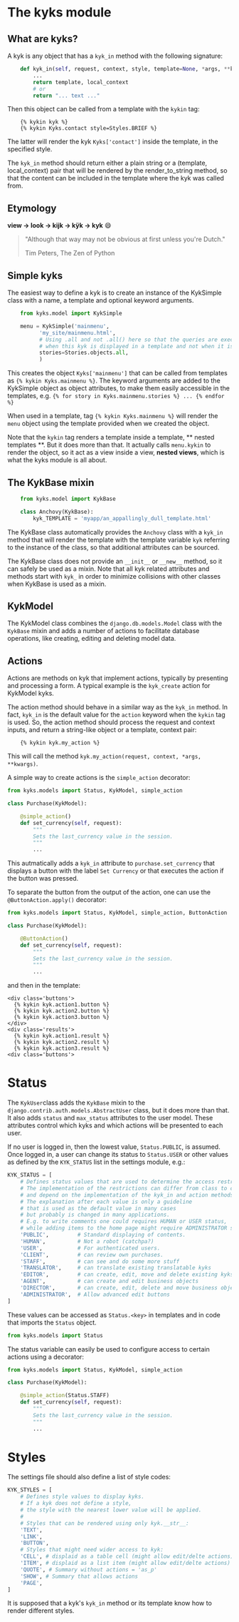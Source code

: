 # The kyks module


## What are kyks?

A kyk is any object that has a `kyk_in` method with the following
signature:

```python
    def kyk_in(self, request, context, style, template=None, *args, **kwargs):
        ...
        return template, local_context
        # or
        return "... text ..."
```

Then this object can be called from a template with the `kykin` tag:

```
    {% kykin kyk %}
    {% kykin Kyks.contact style=Styles.BRIEF %}
```

The latter will render the kyk `Kyks['contact']` inside the template,
in the specified style. 

The `kyk_in` method should return either a plain string or a (template,
local_context) pair that will be rendered by the render_to_string
method, so that the content can be included in the template where the
kyk was called from.


## Etymology

**view -> look -> kijk -> kÿk -> kyk** :smile:

> "Although that way may not be obvious at first unless you're Dutch."
>
> Tim Peters, The Zen of Python


## Simple kyks

The easiest way to define a kyk is to create an instance of the KykSimple
class with a name, a template and optional keyword arguments.

```python
    from kyks.model import KykSimple

    menu = KykSimple('mainmenu', 
          'my_site/mainmenu.html',
          # Using .all and not .all() here so that the queries are executed 
          # when this kyk is displayed in a template and not when it is created.
          stories=Stories.objects.all,
          )
```

This creates the object `Kyks['mainmenu']` that can be called from templates
as `{% kykin Kyks.mainmenu %}`. The keyword arguments are added to the 
KykSimple object as object attributes, to make them easily accessible
in the templates, e.g. 
`{% for story in Kyks.mainmenu.stories %} ... {% endfor %}`

When used in a template, tag `{% kykin Kyks.mainmenu %}` will render the
`menu` object using the template provided when we created the object. 

Note that the `kykin` tag renders a template inside a template, 
** nested templates **. But it does more than that. It actually calls
`menu.kykin` to render the object, so it act as a view inside a view,
**nested views**, which is what the kyks module is all about.


## The KykBase mixin

```python
    from kyks.model import KykBase

    class Anchovy(KykBase):
        kyk_TEMPLATE = 'myapp/an_appallingly_dull_template.html'

```

The KykBase class automatically provides the `Anchovy` class with a 
`kyk_in` method that will render the template with the template 
variable `kyk` referring to the instance of the class, so that 
additional attributes can be sourced.

The KykBase class does not provide an `__init__` or `__new__` method, so
it can safely be used as a mixin. 
Note that all kyk related attributes and methods start with `kyk_` in
order to minimize collisions with other classes when KykBase is used as
a mixin.


## KykModel

The KykModel class combines the  `django.db.models.Model` class with 
the `KykBase` mixin and adds a number of actions to facilitate database 
operations, like creating, editing and deleting model data.


## Actions

Actions are methods on kyk that implement actions, typically by
presenting and processing a form. A typical example is the `kyk_create`
action for KykModel kyks.

The action method should behave in a similar way as the `kyk_in` method.
In fact, `kyk_in` is the default value for the `action` keyword when the
`kykin` tag is used. So, the action method should process the request and
context inputs, and return a string-like object or a template, context
pair:

```
    {% kykin kyk.my_action %}
```

This will call the method `kyk.my_action(request, context, *args, **kwargs)`.

A simple way to create actions is the `simple_action` decorator:

```python
from kyks.models import Status, KykModel, simple_action

class Purchase(KykModel):

    @simple_action()
    def set_currency(self, request):
        """
        Sets the last_currency value in the session.
        """
        ...
```

This autmatically adds a `kyk_in` attribute to `purchase.set_currency`
that displays a button with the label `Set Currency` or that 
executes the action if the button was pressed.

To separate the button from the output of the action,
one can use the `@ButtonAction.apply()` decorator:

```python
from kyks.models import Status, KykModel, simple_action, ButtonAction

class Purchase(KykModel):

    @ButtonAction()
    def set_currency(self, request):
        """
        Sets the last_currency value in the session.
        """
        ...
```
and then in the template:
```
<div class='buttons'>
  {% kykin kyk.action1.button %}
  {% kykin kyk.action2.button %}
  {% kykin kyk.action3.button %}
</div>
<div class='results'>
  {% kykin kyk.action1.result %}
  {% kykin kyk.action2.result %}
  {% kykin kyk.action3.result %}
<div class='buttons'>
```


# Status

The `KykUser`class adds the `KykBase` mixin to the 
`django.contrib.auth.models.AbstractUser` class, but it does more than that.
It also adds `status` and `max_status` attributes to the user model.
These attributes control which kyks and which actions will be presented
to each user. 

If no user is logged in, then the lowest value, `Status.PUBLIC`, is
assumed. Once logged in, a user can change its status to `Status.USER`
or other values as defined by the `KYK_STATUS` list in the settings module,
e.g.:

```python
KYK_STATUS = [
    # Defines status values that are used to determine the access restrictions.
    # The implementation of the restrictions can differ from class to class
    # and depend on the implementation of the kyk_in and action methods.
    # The explanation after each value is only a guideline
    # that is used as the default value in many cases
    # but probably is changed in many applications.
    # E.g. to write comments one could requires HUMAN or USER status,
    # while adding items to the home page might require ADMINISTRATOR status.
    'PUBLIC',         # Standard displaying of contents.
    'HUMAN',          # Not a robot (catchpa?)
    'USER',           # For authenticated users.
    'CLIENT',         # can review own purchases. 
    'STAFF',          # can see and do some more stuff 
    'TRANSLATOR',     # can translate existing translatable kyks
    'EDITOR',         # can create, edit, move and delete existing kyks
    'AGENT',          # can create and edit business objects
    'DIRECTOR',       # can create, edit, delete and move business objects
    'ADMINISTRATOR',  # Allow advanced edit buttons
]
```
These values can be accessed as `Status.<key>` in templates and in code 
that imports the `Status` object.

```python
from kyks.models import Status
```

The status variable can easily be used to configure access to certain 
actions using a decorator:

```python
from kyks.models import Status, KykModel, simple_action

class Purchase(KykModel):

    @simple_action(Status.STAFF)
    def set_currency(self, request):
        """
        Sets the last_currency value in the session.
        """
        ...
```


# Styles

The settings file should also define a list of style codes:

```python
KYK_STYLES = [
    # Defines style values to display kyks.
    # If a kyk does not define a style, 
    # the style with the nearest lower value will be applied.   
    # 
    # Styles that can be rendered using only kyk.__str__:
    'TEXT',
    'LINK',
    'BUTTON',
    # Styles that might need wider access to kyk:
    'CELL', # displaid as a table cell (might allow edit/delte actions) = 'as_table'
    'ITEM', # displaid as a list item (might allow edit/delte actions) = 'as_li'
    'QUOTE', # Summary without actions = 'as_p'
    'SHOW', # Summary that allows actions
    'PAGE',
]
```

It is supposed that a kyk\'s `kyk_in` method or its template know how to
render different styles.

